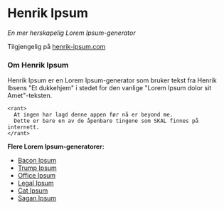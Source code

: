 # Henrik Ipsum
*En mer herskapelig Lorem Ipsum-generator*

Tilgjengelig på [henrik-ipsum.com]

### Om Henrik Ipsum
Henrik Ipsum er en Lorem Ipsum-generator som bruker tekst fra Henrik Ibsens "Et dukkehjem" i stedet for den vanlige "Lorem Ipsum dolor sit Amet"-teksten.

```
<rant>
  At ingen har lagd denne appen før nå er beyond me. 
  Dette er bare en av de åpenbare tingene som SKAL finnes på internett.
</rant>
```

**Flere Lorem Ipsum-generatorer:**
- [Bacon Ipsum]
- [Trump Ipsum]
- [Office Ipsum]
- [Legal Ipsum]
- [Cat Ipsum]
- [Sagan Ipsum]

[henrik-ipsum.com]: http://www.henrik-ipsum.com
[Bacon Ipsum]: https://baconipsum.com/
[Trump Ipsum]: https://trumpipsum.net/
[Office Ipsum]: http://officeipsum.com/
[Legal Ipsum]: http://legalipsum.com/?count=5
[Cat Ipsum]: http://www.catipsum.com/
[Sagan Ipsum]: http://saganipsum.com/